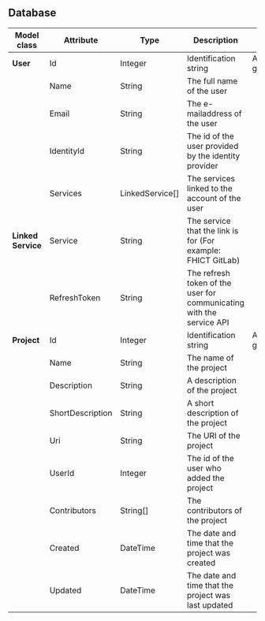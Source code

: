 ## Database

| Model class   | Attribute | Type | Description                                 |                           |
| ---------------------- | --------------- | ------ | ------------------------------------------------------- | ------------------------------------ |
| **User**    | Id                      | Integer | Identification string                                | Auto-generated |
|             | Name                    | String   | The full name of the user                            |                |
|             | Email                   | String   | The e-mailaddress of the user                        |                |
|             | IdentityId              | String   | The id of the user provided by the identity provider |                |
|             | Services | LinkedService[] | The services linked to the account of the user |                |
| **Linked Service** | Service | String | The service that the link is for (For example:  FHICT GitLab) | |
|  | RefreshToken | String | The refresh token of the user for communicating with the service API | |
| **Project** | Id                      | Integer | Identification string                                | Auto-generated |
|             | Name                    | String   | The name of the project                              |                |
|             | Description             | String   | A description of the project                      |                |
| | ShortDescription | String | A short description of the project | |
|             | Uri                     | String   | The URI of the project                               |                |
| | UserId | Integer | The id of the user who added the project | |
|             | Contributors            | String[] | The contributors of the project                      |                |
| | Created | DateTime | The date and time that the project was created | |
|  | Updated          | DateTime | The date and time that the project was last updated | |

